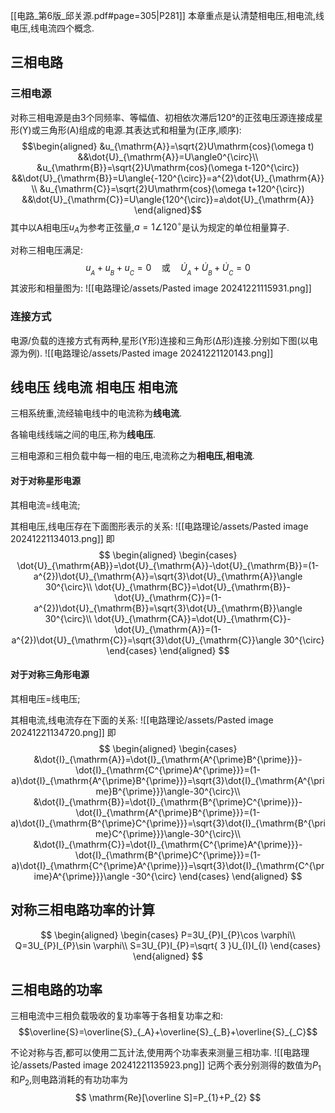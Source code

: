 [[电路_第6版_邱关源.pdf#page=305|P281]]
本章重点是认清楚相电压,相电流,线电压,线电流四个概念.
## 三相电路
### 三相电源
对称三相电源是由3个同频率、等幅值、初相依次滞后120°的正弦电压源连接成星形(Y)或三角形(A)组成的电源.其表达式和相量为(正序,顺序):
$$\begin{aligned}
&u_{\mathrm{A}}=\sqrt{2}U\mathrm{cos}(\omega t)
&&\dot{U}_{\mathrm{A}}=U\angle0^{\circ}\\
&u_{\mathrm{B}}=\sqrt{2}U\mathrm{cos}(\omega t-120^{\circ})
&&\dot{U}_{\mathrm{B}}=U\angle{-120^{\circ}}=a^{2}\dot{U}_{\mathrm{A}}\\
&u_{\mathrm{C}}=\sqrt{2}U\mathrm{cos}(\omega t+120^{\circ})
&&\dot{U}_{\mathrm{C}}=U\angle{120^{\circ}}=a\dot{U}_{\mathrm{A}}
\end{aligned}$$
其中以A相电压$u_{A}$为参考正弦量,$a=1\angle 120^{\circ}$是认为规定的单位相量算子.

对称三相电压满足:
$$u_{_A}+u_{_B}+u_{_C}=0\quad\text{或}\quad\dot{U}_{_A}+\dot{U}_{_B}+\dot{U}_{_C}=0$$
其波形和相量图为:
![[电路理论/assets/Pasted image 20241221115931.png]]
### 连接方式
电源/负载的连接方式有两种,星形(Y形)连接和三角形(Δ形)连接.分别如下图(以电源为例).
![[电路理论/assets/Pasted image 20241221120143.png]]
## 线电压 线电流 相电压 相电流
三相系统重,流经输电线中的电流称为**线电流**.

各输电线线端之间的电压,称为**线电压**.

三相电源和三相负载中每一相的电压,电流称之为**相电压,相电流**.

#### 对于对称星形电源
其相电流=线电流;

其相电压,线电压存在下面图形表示的关系:
![[电路理论/assets/Pasted image 20241221134013.png]]
即
$$
\begin{aligned}
\begin{cases}
\dot{U}_{\mathrm{AB}}=\dot{U}_{\mathrm{A}}-\dot{U}_{\mathrm{B}}=(1-a^{2})\dot{U}_{\mathrm{A}}=\sqrt{3}\dot{U}_{\mathrm{A}}\angle 30^{\circ}\\
\dot{U}_{\mathrm{BC}}=\dot{U}_{\mathrm{B}}-\dot{U}_{\mathrm{C}}=(1-a^{2})\dot{U}_{\mathrm{B}}=\sqrt{3}\dot{U}_{\mathrm{B}}\angle 30^{\circ}\\
\dot{U}_{\mathrm{CA}}=\dot{U}_{\mathrm{C}}-\dot{U}_{\mathrm{A}}=(1-a^{2})\dot{U}_{\mathrm{C}}=\sqrt{3}\dot{U}_{\mathrm{C}}\angle 30^{\circ}
\end{cases}
\end{aligned}
$$
#### 对于对称三角形电源
其相电压=线电压;

其相电流,线电流存在下面的关系:
![[电路理论/assets/Pasted image 20241221134720.png]]
即
$$
\begin{aligned}
\begin{cases}
&\dot{I}_{\mathrm{A}}=\dot{I}_{\mathrm{A^{\prime}B^{\prime}}}-\dot{I}_{\mathrm{C^{\prime}A^{\prime}}}=(1-a)\dot{I}_{\mathrm{A^{\prime}B^{\prime}}}=\sqrt{3}\dot{I}_{\mathrm{A^{\prime}B^{\prime}}}\angle-30^{\circ}\\
&\dot{I}_{\mathrm{B}}=\dot{I}_{\mathrm{B^{\prime}C^{\prime}}}-\dot{I}_{\mathrm{A^{\prime}B^{\prime}}}=(1-a)\dot{I}_{\mathrm{B^{\prime}C^{\prime}}}=\sqrt{3}\dot{I}_{\mathrm{B^{\prime}C^{\prime}}}\angle-30^{\circ}\\
&\dot{I}_{\mathrm{C}}=\dot{I}_{\mathrm{C^{\prime}A^{\prime}}}-\dot{I}_{\mathrm{B^{\prime}C^{\prime}}}=(1-a)\dot{I}_{\mathrm{C^{\prime}A^{\prime}}}=\sqrt{3}\dot{I}_{\mathrm{C^{\prime}A^{\prime}}}\angle -30^{\circ}
\end{cases}
\end{aligned}
$$
## 对称三相电路功率的计算
$$
\begin{aligned}
\begin{cases}
P=3U_{P}I_{P}\cos \varphi\\
Q=3U_{P}I_{P}\sin \varphi\\
S=3U_{P}I_{P}=\sqrt{ 3 }U_{I}I_{I}
\end{cases}
\end{aligned}
$$
## 三相电路的功率
三相电流中三相负载吸收的复功率等于各相复功率之和:
$$\overline{S}=\overline{S}_{_A}+\overline{S}_{_B}+\overline{S}_{_C}$$

不论对称与否,都可以使用二瓦计法,使用两个功率表来测量三相功率.
![[电路理论/assets/Pasted image 20241221135923.png]]
记两个表分别测得的数值为$P_{1}$和$P_{2}$,则电路消耗的有功功率为
$$
\mathrm{Re}[\overline S]=P_{1}+P_{2}
$$
